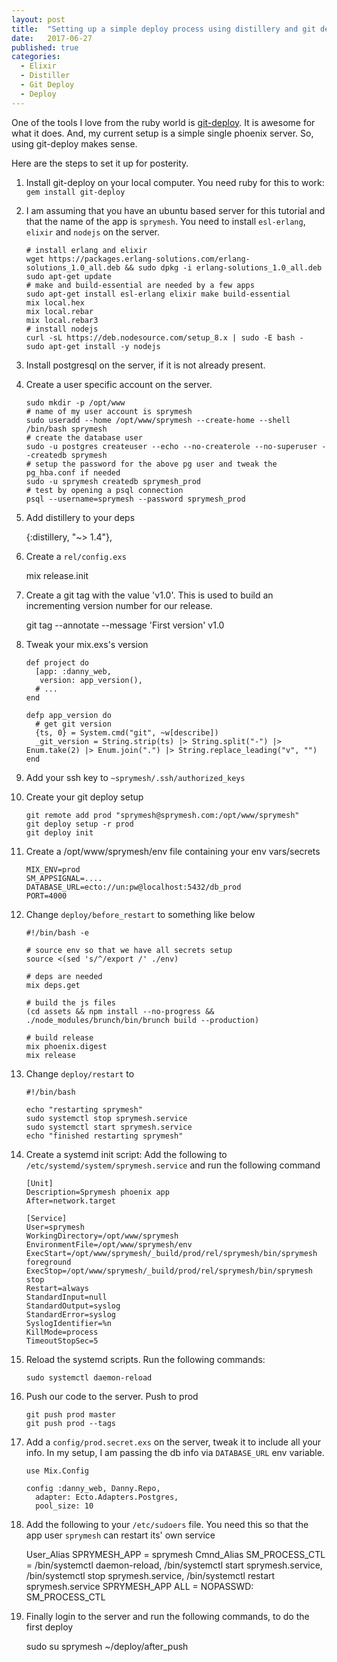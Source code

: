 ```yaml
---
layout: post
title:  "Setting up a simple deploy process using distillery and git deploy"
date:   2017-06-27
published: true
categories:
  - Elixir
  - Distiller
  - Git Deploy
  - Deploy
---
```


One of the tools I love from the ruby world is [git-deploy](https://github.com/mislav/git-deploy). It is awesome for what it does.
And, my current setup is a simple single phoenix server. So, using git-deploy makes sense.

Here are the steps to set it up for posterity.

 1. Install git-deploy on your local computer. You need ruby for this to work: `gem install git-deploy`
 2. I am assuming that you have an ubuntu based server for this tutorial and that the name of the app is `sprymesh`. You need to install `esl-erlang`, `elixir` and `nodejs` on the server.

        # install erlang and elixir
        wget https://packages.erlang-solutions.com/erlang-solutions_1.0_all.deb && sudo dpkg -i erlang-solutions_1.0_all.deb
        sudo apt-get update
        # make and build-essential are needed by a few apps
        sudo apt-get install esl-erlang elixir make build-essential
        mix local.hex
        mix local.rebar
        mix local.rebar3
        # install nodejs
        curl -sL https://deb.nodesource.com/setup_8.x | sudo -E bash -
        sudo apt-get install -y nodejs

 3. Install postgresql on the server, if it is not already present.
 3. Create a user specific account on the server.

        sudo mkdir -p /opt/www
        # name of my user account is sprymesh
        sudo useradd --home /opt/www/sprymesh --create-home --shell /bin/bash sprymesh
        # create the database user
        sudo -u postgres createuser --echo --no-createrole --no-superuser --createdb sprymesh
        # setup the password for the above pg user and tweak the pg_hba.conf if needed
        sudo -u sprymesh createdb sprymesh_prod
        # test by opening a psql connection
        psql --username=sprymesh --password sprymesh_prod

 4. Add distillery to your deps

     {:distillery, "~> 1.4"},

 5. Create a `rel/config.exs`

     mix release.init

 5. Create a git tag with the value 'v1.0'. This is used to build an incrementing version number for our release.

     git tag --annotate --message 'First version' v1.0

 5. Tweak your mix.exs's version

        def project do
          [app: :danny_web,
           version: app_version(),
          # ...
        end

        defp app_version do
          # get git version
          {ts, 0} = System.cmd("git", ~w[describe])
          _git_version = String.strip(ts) |> String.split("-") |> Enum.take(2) |> Enum.join(".") |> String.replace_leading("v", "")
        end

 6. Add your ssh key to `~sprymesh/.ssh/authorized_keys`
 6. Create your git deploy setup

        git remote add prod "sprymesh@sprymesh.com:/opt/www/sprymesh"
        git deploy setup -r prod
        git deploy init

 6. Create a /opt/www/sprymesh/env file containing your env vars/secrets

        MIX_ENV=prod
        SM_APPSIGNAL=....
        DATABASE_URL=ecto://un:pw@localhost:5432/db_prod
        PORT=4000

 6. Change `deploy/before_restart` to something like below

        #!/bin/bash -e

        # source env so that we have all secrets setup
        source <(sed 's/^/export /' ./env)

        # deps are needed
        mix deps.get

        # build the js files
        (cd assets && npm install --no-progress && ./node_modules/brunch/bin/brunch build --production)

        # build release
        mix phoenix.digest
        mix release

 7. Change `deploy/restart` to

        #!/bin/bash

        echo "restarting sprymesh"
        sudo systemctl stop sprymesh.service
        sudo systemctl start sprymesh.service
        echo "finished restarting sprymesh"

 8. Create a systemd init script: Add the following to `/etc/systemd/system/sprymesh.service` and run the following command

        [Unit]
        Description=Sprymesh phoenix app
        After=network.target

        [Service]
        User=sprymesh
        WorkingDirectory=/opt/www/sprymesh
        EnvironmentFile=/opt/www/sprymesh/env
        ExecStart=/opt/www/sprymesh/_build/prod/rel/sprymesh/bin/sprymesh foreground
        ExecStop=/opt/www/sprymesh/_build/prod/rel/sprymesh/bin/sprymesh stop
        Restart=always
        StandardInput=null
        StandardOutput=syslog
        StandardError=syslog
        SyslogIdentifier=%n
        KillMode=process
        TimeoutStopSec=5

 9. Reload the systemd scripts. Run the following commands:

        sudo systemctl daemon-reload

 9. Push our code to the server. Push to prod

        git push prod master
        git push prod --tags

 9. Add a `config/prod.secret.exs` on the server, tweak it to include all your info. In my setup, I am passing the db info via `DATABASE_URL` env variable.

        use Mix.Config

        config :danny_web, Danny.Repo,
          adapter: Ecto.Adapters.Postgres,
          pool_size: 10

 11. Add the following to your `/etc/sudoers` file. You need this so that the app user `sprymesh` can restart its' own service

        User_Alias      SPRYMESH_APP = sprymesh
        Cmnd_Alias      SM_PROCESS_CTL = /bin/systemctl daemon-reload, /bin/systemctl start sprymesh.service, /bin/systemctl stop sprymesh.service, /bin/systemctl restart sprymesh.service
        SPRYMESH_APP  ALL = NOPASSWD: SM_PROCESS_CTL

 10. Finally login to the server and run the following commands, to do the first deploy

        sudo su sprymesh
        ~/deploy/after_push

